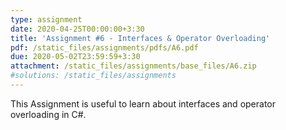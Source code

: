 ```yaml
---
type: assignment
date: 2020-04-25T00:00:00+3:30 
title: 'Assignment #6 - Interfaces & Operator Overloading'
pdf: /static_files/assignments/pdfs/A6.pdf
due: 2020-05-02T23:59:59+3:30
attachment: /static_files/assignments/base_files/A6.zip
#solutions: /static_files/assignments
---
```

This Assignment is useful to learn about interfaces and operator overloading in C#.
